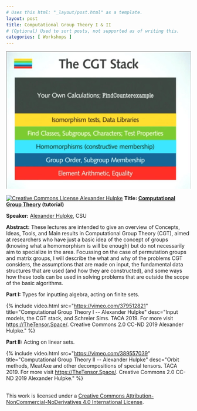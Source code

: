 ```yaml
---
# Uses this html: "_layout/post.html" as a template.
layout: post 
title: Computational Group Theory I & II
# (Optional) Used to sort posts, not supported as of writing this.
categories: [ Workshops ]
---
```


![](/uploads/images/Hulpke.jpg)

<a rel="license" href="http://creativecommons.org/licenses/by-nc-nd/4.0/" target="_blank">
<img alt="Creative Commons License" style="border-width:0" src="https://i.creativecommons.org/l/by-nc-nd/4.0/88x31.png" />
 Alexander Hulpke</a>

<a name="Hulpke" />
<b>Title: <a href="https://www.math.colostate.edu/~hulpke/talks/P19.pdf" target="_blank">Computational Group Theory</a> (tutorial)</b>

**Speaker:** <a href="https://www.math.colostate.edu/~hulpke/" target="_blank">Alexander Hulpke</a>, CSU

**Abstract:** These lectures are intended to give an overview of Concepts, Ideas, Tools, and Main results in Computational Group Theory (CGT), aimed at researchers who have just a basic idea of the concept of groups (knowing what a homomorphism is will be enough) but do not necessarily aim to specialize in the area. Focussing on the case of permutation groups and matrix groups, I will describe the what and why of the problems CGT considers, the assumptions that are made on input, the fundamental data structures that are used (and how they are constructed), and  some ways how these tools can be used in solving problems that are outside the scope of the basic algorithms.


**Part I:** Types for inputting algebra, acting on finite sets.

 {% 
    include video.html
    src="https://vimeo.com/379512821"
    title="Computational Group Theory I -- Alexander Hulpke"
    desc="Input models, the CGT stack, and Schreier Sims. TACA 2019. For more visit https://TheTensor.Space/. Creative Commons 2.0 CC-ND 2019 Alexander Hulpke."
  %}

**Part II:** Acting on linear sets.

 {% 
    include video.html
    src="https://vimeo.com/389557039"
    title="Computational Group Theory II -- Alexander Hulpke"
    desc="Orbit methods, MeatAxe and other decompositions of special tensors. TACA 2019. For more visit https://TheTensor.Space/. Creative Commons 2.0 CC-ND 2019 Alexander Hulpke."
  %}


<br />This work is licensed under a <a rel="license" href="http://creativecommons.org/licenses/by-nc-nd/4.0/" target="_blank">Creative Commons Attribution-NonCommercial-NoDerivatives 4.0 International License</a>.
